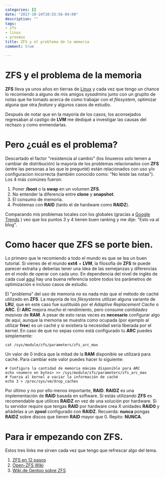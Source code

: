```yaml
---
categories: []
date: "2017-10-24T10:55:56-04:00"
description: ""
tags:
- zfs
- linux
- proxmox
title: ZFS y el problema de la memoria
comment: true

---
```


# ZFS y el problema de la memoria

**ZFS** lleva ya unos años en tierras de [Linux](http://www.open-zfs.org/) y cada
vez que tengo un chance lo recomiendo a alguno de mis amigos *sysadmins* junto
con un grupito de notas que he tomado acerca de como trabajar con el
*filesystem*, optimizar alguna que otra *feature* y algunos casos de estudio.

Después de notar que en la mayoría de los casos, los aconsejados regresaban al
castigo de **LVM** me dediqué a investigar las causas del rechazo y como
enmendarlas.

# Pero ¿cuál es el problema?

Descartado el factor "resistencia al cambio" (los linuxeros solo temen a cambiar
de distribución) la mayoría de los problemas relacionados con **ZFS** (entre las
personas a las que le pregunté) están relacionados con uso y/o configuracíon
incorrecta (también conocido como: "No leiste las notas"). Los 4 más comúnes
fueron:

1. Poner **/boot** o la **swap** en un volumen **ZFS**.
2. No entender la diferencia entre **clone** y **snapshot**.
3. El consumo de memoria.
4. Problemas con **RAID** (tanto el de hardware como **RAIDZ**).

Comparando mis problemas locales con los globales (gracias a [Google
Trends](http://trends.google.com ) ) veo que los puntos 3 y 4 tienen buen
ranking y me dije: "Esto va al blog".


# Como hacer que ZFS se porte bien.

Lo primero que le recomiendo a todo el mundo es que se lea un buen tutorial. Si
vienes de el mundo **ext4** + **LVM**, la filosofía de **ZFS** te puede parecer
extraña y deberías tener una idea de las semejanzas y diferencias en el modo de
operar con cada uno. En dependencia del nivel de inglés de cada cual
[aquí](http://www.open-zfs.org/wiki/Performance_tuning ) hay una buena
referencia sobre todos los parámetros de optimización e incluso casos de
estudio.

El "problema" del uso de memoria no es nada más que el método de caché utilizado
en **ZFS**. La mayoría de los *filesystems* utilizan alguna variante de **LRU**, que
en este caso fue sustituido por el *Adaptive Replacement Cache* o **ARC**. El
**ARC** mejora mucho el rendimiento, pero consume *cantidades masivas* de **RAM**. A
pesar de esto raras veces es **necesario** configurar algo de aquí, aunque la
memoria se muestra como ocupada (por ejemplo al utilizar **free**) es un caché y
si existiera la necesidad sería liberada por el kernel. En caso de que no sepas
como está configurado tu **ARC** puedes simplemente:

```
cat /sys/module/zfs/parameters/zfs_arc_max
```

Un valor de 0 indica que la mitad de la **RAM** disponible se utilizará para
caché. Para cambiar este valor puedes hacer lo siguiente:

```
# Configura la cantidad de memoria máxima disponible para ARC
echo <numero en bytes> >> /sys/module/zfs/parameters/zfs_arc_max
# fuerza al kernel a vaciar la información de caché
echo 3 > /proc/sys/vm/drop_caches
```

Por último y no por ello menos importante, **RAID**. **RAIDZ** es una implementación
de **RAID** basada en software. Si estás utilizando **ZFS** es recomendable que
utilices **RAIDZ** en vez de una solución por hardware. Si tu servidor require que
tengas **RAID** por hardware crea X unidades **RAID0** y añádelas a un **zpool**
configurado con **RAIDZ**. Recuerda: **nunca** pongas **RAIDZ** sobre discos que
tienen **RAID** mayor que 0. Repito: **NUNCA**.


# Para ir empezando con ZFS.

Estos tres links me sirven cada vez que tengo que refrescar algo del tema.

1. [ZFS en 12 pasos](http://jjmora.es/zfs_aprendiendo_zfs_en_12_pasos/ )
2. [Open-ZFS Wiki](http://www.open-zfs.org/wiki/Main_Page )
3. [Wiki de Gentoo sobre ZFS](https://wiki.gentoo.org/wiki/ZFS )
